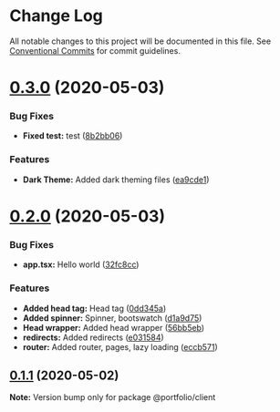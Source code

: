 # Change Log

All notable changes to this project will be documented in this file.
See [Conventional Commits](https://conventionalcommits.org) for commit guidelines.

# [0.3.0](https://github.com/ticklepoke/Portfolio/compare/v0.2.0...v0.3.0) (2020-05-03)


### Bug Fixes

* **Fixed test:** test ([8b2bb06](https://github.com/ticklepoke/Portfolio/commit/8b2bb06c8dba84a03281cdea99c54b1e4e173018))


### Features

* **Dark Theme:** Added dark theming files ([ea9cde1](https://github.com/ticklepoke/Portfolio/commit/ea9cde1600e4220a4fb4da697c69617c5ab8e902))





# [0.2.0](https://github.com/ticklepoke/Portfolio/compare/v0.1.1...v0.2.0) (2020-05-03)


### Bug Fixes

* **app.tsx:** Hello world ([32fc8cc](https://github.com/ticklepoke/Portfolio/commit/32fc8cc99fe9cbee8542e9727a5092688bb28b71))


### Features

* **Added head tag:** Head tag ([0dd345a](https://github.com/ticklepoke/Portfolio/commit/0dd345a7131e93f80ab887ba6f4b8e6840838dba))
* **Added spinner:** Spinner, bootswatch ([d1a9d75](https://github.com/ticklepoke/Portfolio/commit/d1a9d7532ae94b045fe54cebc843b492ceadb6e7))
* **Head wrapper:** Added head wrapper ([56bb5eb](https://github.com/ticklepoke/Portfolio/commit/56bb5eb130961ca99d992dfab06dbf70d5966814))
* **redirects:** Added redirects ([e031584](https://github.com/ticklepoke/Portfolio/commit/e031584c28c2f5cb6078ee226845aef7f9b5a5d5))
* **router:** Added router, pages, lazy loading ([eccb571](https://github.com/ticklepoke/Portfolio/commit/eccb571fcaf07f89313b9ad2f422fc0e65e9f34c))





## [0.1.1](https://github.com/ticklepoke/Portfolio/compare/v1.0.0...v0.1.1) (2020-05-02)

**Note:** Version bump only for package @portfolio/client
